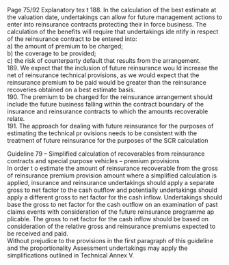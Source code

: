  
Page 75/92 
Explanatory tex t 
188. In the calculation of the best estimate at the valuation date, undertakings can allow for 
future management actions to enter into reinsurance contracts protecting their in force 
business. The calculation of the benefits will require that undertakings ide ntify in respect 
of the reinsurance contract to be entered into:  
a) the amount of premium to be charged;  
b) the coverage to be provided;  
c) the risk of counterparty default that results from the arrangement.  
189. We expect that the inclusion of future reinsurance wou ld increase the net of reinsurance 
technical provisions, as we would expect that the reinsurance premium to be paid would be greater than the reinsurance recoveries obtained on a best estimate basis.  
190. The premium to be charged for the reinsurance arrangement should include the future 
business falling within the contract boundary of the insurance and reinsurance contracts to 
which the amounts recoverable relate.  
191. The approach for dealing with future reinsurance for the purposes of estimating the technical pr ovisions needs to be consistent with the treatment of future reinsurance for the 
purposes of the SCR calculation  
 
Guideline 79 – Simplified calculation of recoverables from reinsurance  contracts and special 
purpose vehicles – premium provisions  
In order t o estimate the amount of reinsurance recoverable from the gross of reinsurance 
premium provision amount where a simplified calculation is applied, insurance and 
reinsurance undertakings should apply a separate gross to net factor to the cash outflow and 
potentially undertakings should apply a different gross to net factor for the cash inflow. 
Undertakings should base the gross to net factor for the cash outflow on an examination of 
past claims events with consideration of the future reinsurance programme ap plicable. The 
gross to net factor for the cash inflow should be based on consideration of the relative gross 
and reinsurance premiums expected to be received and paid.  
Without prejudice to the provisions in the first paragraph of this guideline and the 
proportionality Assessment undertakings may apply the simplifications outlined in Technical 
Annex V.  
 